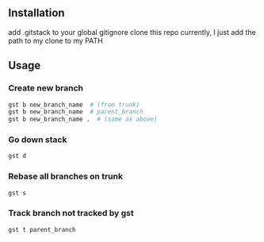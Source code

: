 ## Installation
add .gitstack to your global gitignore
clone this repo
currently, I just add the path to my clone to my PATH

## Usage

### Create new branch
```sh
gst b new_branch_name  # (from trunk)
gst b new_branch_name  # parent_branch
gst b new_branch_name .  # (same as above)
```

### Go down stack
```sh
gst d
```
### Rebase all branches on trunk
```sh
gst s
```
### Track branch not tracked by gst
```sh
gst t parent_branch
```
